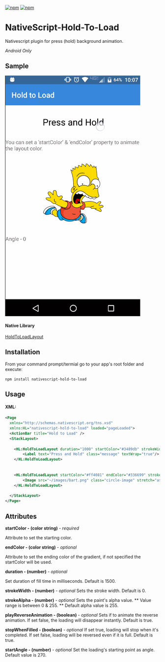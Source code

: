 [![npm](https://img.shields.io/npm/v/nativescript-hold-to-load.svg)](https://www.npmjs.com/package/nativescript-hold-to-load)
[![npm](https://img.shields.io/npm/dt/nativescript-hold-to-load.svg?label=npm%20downloads)](https://www.npmjs.com/package/nativescript-hold-to-load)

# NativeScript-Hold-To-Load
Nativescript plugin for press (hold) background animation.

*Android Only*

## Sample

![Demo](./screens/demo.gif)

#### Native Library
[HoldToLoadLayout](https://github.com/melihaksoy/HoldToLoadLayout)

## Installation
From your command prompt/termial go to your app's root folder and execute:

`npm install nativescript-hold-to-load`


## Usage
#### XML:
```XML
<Page 
  xmlns="http://schemas.nativescript.org/tns.xsd" 
  xmlns:HL="nativescript-hold-to-load" loaded="pageLoaded">
  <ActionBar title="Hold to Load" />
  <StackLayout>
    
    <HL:HoldToLoadLayout duration="1000" startColor="#3489db" strokeWidth="50" stopWhenFilled="true" holdComplete="{{ completed }}" holdReset="{{ reset }}">
        <Label text="Press and Hold" class="message" textWrap="true"/>
    </HL:HoldToLoadLayout>


    <HL:HoldToLoadLayout startColor="#ff4081" endColor="#336699" strokeWidth="120" strokeAlpha="225" holdComplete="{{ completed }}" holdReset="{{ reset }}" angleChange="{{ angleChange }}">
        <Image src="~/images/bart.png" class="circle-image" stretch="aspectFit" />
    </HL:HoldToLoadLayout>

  </StackLayout>
</Page>

```



## Attributes
**startColor - (color string)** - *required*

Attribute to set the starting color.
 
**endColor - (color string)** - *optional*

Attribute to set the ending color of the gradient, if not specified the startColor will be used.

**duration - (number)** - *optional*

Set duration of fill time in milliseconds. Default is 1500.


**strokeWidth - (number)** - *optional*
Sets the stroke width. Default is 0.

**strokeAlpha - (number)** - *optional*
Sets the paint's alpha value. ** Value range is between 0 & 255. ** Default alpha value is 255.

**playReverseAnimation - (boolean)** - *optional*
Sets if to animate the reverse animation. If set false, the loading will disappear instantly. Default is true.

**stopWhenFilled - (boolean)** - *optional*
If set true, loading will stop when it's completed. If set false, loading will be reversed even if it is full. Default is true.

**startAngle - (number)** - *optional*
Set the loading's starting point as angle. Default value is 270.